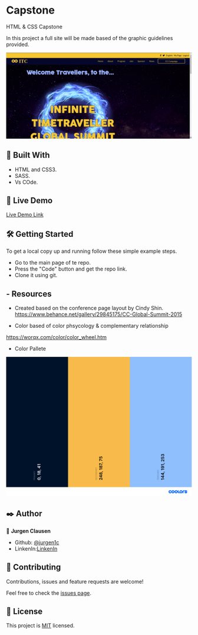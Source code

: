 # Capstone
HTML &amp; CSS Capstone

In this project a full site will be made based of the graphic guidelines provided.

![screenshot](./Assets/Media/img/home-screenshot.png)


## 🔧 Built With

- HTML and CSS3.
- SASS.
- Vs COde.

## 🔴 Live Demo

[Live Demo Link](https://raw.githack.com/jurgen1c/Capstone/feature-branch/index.html)


## 🛠 Getting Started

To get a local copy up and running follow these simple example steps.

- Go to the main page of te repo.
- Press the "Code" button and get the repo link.
- Clone it using git.

## - Resources
 - Created based on the conference page layout by Cindy Shin.
 https://www.behance.net/gallery/29845175/CC-Global-Summit-2015

 - Color based of color phsycology & complementary relationship

 https://worqx.com/color/color_wheel.htm

 - Color Pallete

 ![screenshot](./Assets/Media/img/palette.png)

## ✒️ Author


👤 **Jurgen Clausen**

- Github: [@jurgen1c](https://github.com/jurgen1c)
- LinkenIn:[LinkenIn](https://www.linkedin.com/in/jurgen-clausen-2740061a9/)

## 🤝 Contributing

Contributions, issues and feature requests are welcome!

Feel free to check the [issues page](issues/).

## 📝 License

This project is [MIT](lic.url) licensed.
